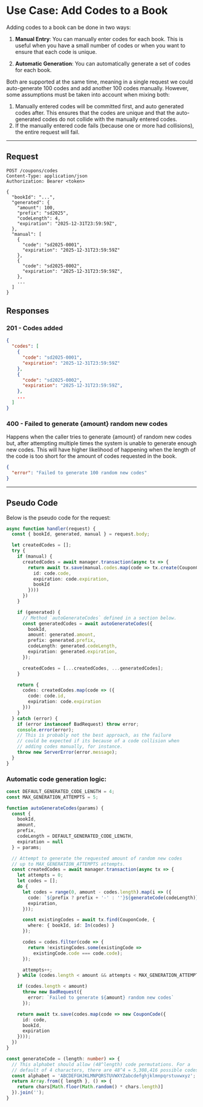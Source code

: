# Use Case: Add Codes to a Book

Adding codes to a book can be done in two ways:

1. **Manual Entry**: You can manually enter codes for each book. This is useful when you have a small number of codes or when you want to ensure that each code is unique.

2. **Automatic Generation**: You can automatically generate a set of codes for each book.

Both are supported at the same time, meaning in a single request we could
auto-generate 100 codes and add another 100 codes manually. However, some
assumptions must be taken into account when mixing both:

1. Manually entered codes will be committed first, and auto generated codes after. This ensures that the codes are unique and that the auto-generated codes do not collide with the manually entered codes.
2. If the manually entered code fails (because one or more had collisions), the entire request will fail.

---

## Request

```http
POST /coupons/codes
Content-Type: application/json
Authorization: Bearer <token>

{
  "bookId": "...",
  "generated": {
    "amount": 100,
    "prefix": "sd2025",
    "codeLength": 4,
    "expiration": "2025-12-31T23:59:59Z",
  },
  "manual": [
    {
      "code": "sd2025-0001",
      "expiration": "2025-12-31T23:59:59Z"
    },
    {
      "code": "sd2025-0002",
      "expiration": "2025-12-31T23:59:59Z",
    },
    ...
  ]
}
```

## Responses

### **201 - Codes added**

```json
{
  "codes": [
    {
      "code": "sd2025-0001",
      "expiration": "2025-12-31T23:59:59Z"
    },
    {
      "code": "sd2025-0002",
      "expiration": "2025-12-31T23:59:59Z",
    },
    ...
  ]
}
```

### **400 - Failed to generate {amount} random new codes**

Happens when the caller tries to generate {amount} of random
new codes but, after attempting multiple times the system is
unable to generate enough new codes. This will have higher
likelihood of happening when the length of the code is too
short for the amount of codes requested in the book.

```json
{
  "error": "Failed to generate 100 random new codes"
}
```

---

## Pseudo Code

Below is the pseudo code for the request:

```typescript
async function handler(request) {
  const { bookId, generated, manual } = request.body;

  let createdCodes = [];
  try {
    if (manual) {
      createdCodes = await manager.transaction(async tx => {
        return await tx.save(manual.codes.map(code => tx.create(CouponCode, {
          id: code.code,
          expiration: code.expiration,
          bookId
        })))
      })
    }

    if (generated) {
      // Method `autoGenerateCodes` defined in a section below.
      const generatedCodes = await autoGenerateCodes({
        bookId,
        amount: generated.amount,
        prefix: generated.prefix,
        codeLength: generated.codeLength,
        expiration: generated.expiration,
      });

      createdCodes = [...createdCodes, ...generatedCodes];
    }

    return {
      codes: createdCodes.map(code => ({
        code: code.id,
        expiration: code.expiration
      }))
    }
  } catch (error) {
    if (error instanceof BadRequest) throw error;
    console.error(error);
    // This is probably not the best approach, as the failure
    // could be expected if its because of a code collision when
    // adding codes manually, for instance.
    throw new ServerError(error.message);
  }
}
```

### Automatic code generation logic:

```typescript
const DEFAULT_GENERATED_CODE_LENGTH = 4;
const MAX_GENERATION_ATTEMPTS = 5;

function autoGenerateCodes(params) {
  const {
    bookId,
    amount,
    prefix,
    codeLength = DEFAULT_GENERATED_CODE_LENGTH,
    expiration = null
  } = params;

  // Attempt to generate the requested amount of random new codes
  // up to MAX_GENERATION_ATTEMPTS attempts.
  const createdCodes = await manager.transaction(async tx => {
    let attempts = 0;
    let codes = [];
    do {
      let codes = range(0, amount - codes.length).map(i => ({
        code: `${prefix ? prefix + '-' : ''}${generateCode(codeLength)}`,
        expiration,
      }));

      const existingCodes = await tx.find(CouponCode, {
        where: { bookId, id: In(codes) }
      });

      codes = codes.filter(code => {
        return !existingCodes.some(existingCode =>
          existingCode.code === code.code);
      });

      attempts++;
    } while (codes.length < amount && attempts < MAX_GENERATION_ATTEMPTS);

    if (codes.length < amount)
      throw new BadRequest({
        error: `Failed to generate ${amount} random new codes`
      });

    return await tx.save(codes.map(code => new CouponCode({
      id: code,
      bookId,
      expiration
    })));
  })
}

const generateCode = (length: number) => {
  // This alphabet should allow (48^length) code permutations. For a
  // default of 4 characters, there are 48^4 = 5,308,416 possible codes.
  const alphabet = 'ABCDEFGHJKLMNPQRSTUVWXYZabcdefghjklmnpqrstuvwxyz';
  return Array.from({ length }, () => {
    return chars[Math.floor(Math.random() * chars.length)]
  }).join('');
}

```
